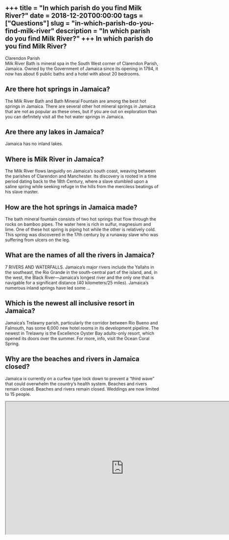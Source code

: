 +++
title = "In which parish do you find Milk River?"
date = 2018-12-20T00:00:00
tags = ["Questions"]
slug = "in-which-parish-do-you-find-milk-river"
description = "In which parish do you find Milk River?"
+++
In which parish do you find Milk River?
---------------------------------------

Clarendon Parish  
Milk River Bath is mineral spa in the South West corner of Clarendon Parish, Jamaica. Owned by the Government of Jamaica since its opening in 1794, it now has about 6 public baths and a hotel with about 20 bedrooms.

Are there hot springs in Jamaica?
---------------------------------

The Milk River Bath and Bath Mineral Fountain are among the best hot springs in Jamaica. There are several other hot mineral springs in Jamaica that are not as popular as these ones, but if you are out on exploration than you can definitely visit all the hot water springs in Jamaica.

Are there any lakes in Jamaica?
-------------------------------

Jamaica has no inland lakes.

Where is Milk River in Jamaica?
-------------------------------

The Milk River flows languidly on Jamaica’s south coast, weaving between the parishes of Clarendon and Manchester. Its discovery is rooted in a time period dating back to the 18th Century, where a slave stumbled upon a saline spring while seeking refuge in the hills from the merciless beatings of his slave master.

How are the hot springs in Jamaica made?
----------------------------------------

The bath mineral fountain consists of two hot springs that flow through the rocks on bamboo pipes. The water here is rich in sulfur, magnesium and lime. One of these hot spring is piping hot while the other is relatively cold. This spring was discovered in the 17th century by a runaway slave who was suffering from ulcers on the leg.

What are the names of all the rivers in Jamaica?
------------------------------------------------

7 RIVERS AND WATERFALLS. Jamaica’s major rivers include the Yallahs in the southeast, the Rio Grande in the south-central part of the island, and, in the west, the Black River—Jamaica’s longest river and the only one that is navigable for a significant distance (40 kilometers/25 miles). Jamaica’s numerous inland springs have led some …

Which is the newest all inclusive resort in Jamaica?
----------------------------------------------------

Jamaica’s Trelawny parish, particularly the corridor between Rio Bueno and Falmouth, has some 6,000 new hotel rooms in its development pipeline. The newest in Trelawny is the Excellence Oyster Bay adults-only resort, which opened its doors over the summer. For more, info, visit the Ocean Coral Spring.

Why are the beaches and rivers in Jamaica closed?
-------------------------------------------------

Jamaica is currently on a curfew type lock down to prevent a “third wave” that could overwhelm the country’s health system. Beaches and rivers remain closed. Beaches and rivers remain closed. Weddings are now limited to 15 people.

<iframe allow="accelerometer; autoplay; clipboard-write; encrypted-media; gyroscope; picture-in-picture" allowfullscreen="" class="__youtube_prefs__  epyt-is-override  no-lazyload" data-no-lazy="1" data-origheight="433" data-origwidth="770" data-skipgform_ajax_framebjll="" height="433" id="_ytid_78481" loading="lazy" src="https://www.youtube.com/embed/4RpiALLqf5Y?enablejsapi=1&autoplay=0&cc_load_policy=0&cc_lang_pref=&iv_load_policy=1&loop=0&modestbranding=0&rel=1&fs=1&playsinline=0&autohide=2&theme=dark&color=red&controls=1&" title="YouTube player" width="770"></iframe>